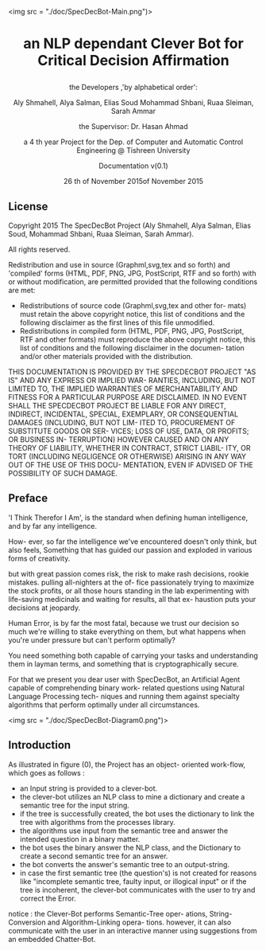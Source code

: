 <img src = "./doc/SpecDecBot-Main.png")>

# <p align="center"> an NLP dependant Clever Bot for Critical Decision Affirmation
 </p>
<p align="center"> the Developers ,'by alphabetical order': </p>

<p align="center"> Aly Shmahell, Alya Salman, Elias Soud Mohammad Shbani, Ruaa Sleiman, Sarah Ammar </p>

<p align="center"> the Supervisor: Dr. Hasan Ahmad </p>

<p align="center"> a 4 th year Project for the Dep. of Computer and Automatic Control Engineering @ Tishreen University </p>

<p align="center"> Documentation v(0.1) </p>

<p align="center"> 26 th of November 2015of November 2015 </p>
<div style="page-break-after: always;">
</div>

## License
Copyright 2015 The SpecDecBot Project (Aly Shmahell, Alya Salman, Elias Soud, Mohammad Shbani, Ruaa Sleiman, Sarah Ammar).

All rights reserved.

Redistribution and use in source (Graphml,svg,tex and so forth) and 'compiled' forms (HTML, PDF, PNG, JPG, PostScript, RTF and so forth) with or without modification, are permitted provided that the following conditions are met:
- Redistributions of source code (Graphml,svg,tex and other for- mats) must retain the above copyright notice, this list of conditions and the following disclaimer as the first lines of this file unmodified.
- Redistributions in compiled form (HTML, PDF, PNG, JPG, PostScript, RTF and other formats) must reproduce the above copyright notice, this list of conditions and the following disclaimer in the documen- tation and/or other materials provided with the distribution.

THIS DOCUMENTATION IS PROVIDED BY THE SPECDECBOT PROJECT "AS IS" AND ANY EXPRESS OR IMPLIED WAR- RANTIES, INCLUDING, BUT NOT LIMITED TO, THE IMPLIED WARRANTIES OF MERCHANTABILITY AND FITNESS FOR A PARTICULAR PURPOSE ARE DISCLAIMED. IN NO EVENT SHALL THE SPECDECBOT PROJECT BE LIABLE FOR ANY DIRECT, INDIRECT, INCIDENTAL, SPECIAL, EXEMPLARY, OR CONSEQUENTIAL DAMAGES (INCLUDING, BUT NOT LIM- ITED TO, PROCUREMENT OF SUBSTITUTE GOODS OR SER- VICES; LOSS OF USE, DATA, OR PROFITS; OR BUSINESS IN- TERRUPTION) HOWEVER CAUSED AND ON ANY THEORY OF LIABILITY, WHETHER IN CONTRACT, STRICT LIABIL- ITY, OR TORT (INCLUDING NEGLIGENCE OR OTHERWISE) ARISING IN ANY WAY OUT OF THE USE OF THIS DOCU- MENTATION, EVEN IF ADVISED OF THE POSSIBILITY OF SUCH DAMAGE.
<div style="page-break-after: always;">
</div>

## Preface
'I Think Therefor I Am', is the standard when defining human intelligence, and by far any intelligence.

How- ever, so far the intelligence we've encountered doesn't only think, but also feels, Something that has guided our passion and exploded in various forms of creativity.

but with great passion comes risk, the risk to make rash decisions, rookie mistakes. pulling all-nighters at the of- fice passionately trying to maximize the stock profits, or all those hours standing in the lab experimenting with life-saving medicinals and waiting for results, all that ex- haustion puts your decisions at jeopardy.

Human Error, is by far the most fatal, because we trust our decision so much we're willing to stake everything on them, but what happens when you're under pressure but can't perform optimally?

You need something both capable of carrying your tasks and understanding them in layman terms, and something that is cryptographically secure.

For that we present you dear user with SpecDecBot, an Artificial Agent capable of comprehending binary work- related questions using Natural Language Processing tech- niques and running them against specialty algorithms that perform optimally under all circumstances.
<div style="page-break-after: always;">
</div>

<img src = "./doc/SpecDecBot-Diagram0.png")>
<div style="page-break-after: always;">
</div>

## Introduction
As illustrated in figure (0), the Project has an object- oriented work-flow, which goes as follows :
- an Input string is provided to a clever-bot.
- the clever-bot utilizes an NLP class to mine a dictionary and create a semantic tree for the input string.
- if the tree is successfully created, the bot uses the dictionary to link the tree with algorithms from the processes library.
- the algorithms use input from the semantic tree and answer the intended question in a binary matter.
- the bot uses the binary answer the NLP class, and the Dictionary to create a second semantic tree for an answer.
- the bot converts the answer's semantic tree to an output-string.
- in case the first semantic tree (the question's) is not created for reasons like "incomplete semantic tree, faulty input, or illogical input" or if the tree is incoherent, the clever-bot communicates with the user to try and correct the Error.

notice : the Clever-Bot performs Semantic-Tree oper- ations, String-Conversion and Algorithm-Linking opera- tions. however, it can also communicate with the user in an interactive manner using suggestions from an embedded Chatter-Bot.
<div style="page-break-after: always;">
</div>
